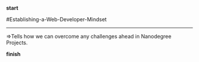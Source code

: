**start**



#Establishing-a-Web-Developer-Mindset 
**************************

=>Tells how we can overcome any challenges ahead in Nanodegree Projects.




**finish**

